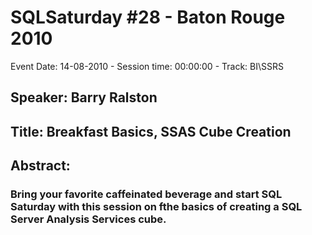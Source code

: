 # SQLSaturday #28 - Baton Rouge 2010
Event Date: 14-08-2010 - Session time: 00:00:00 - Track: BI\SSRS
## Speaker: Barry Ralston
## Title: Breakfast Basics, SSAS Cube Creation
## Abstract:
### Bring your favorite caffeinated beverage and start SQL Saturday with this session on fthe basics of creating a SQL Server Analysis Services cube. 
